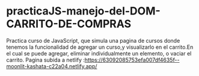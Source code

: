 # practicaJS-manejo-del-DOM-CARRITO-DE-COMPRAS
Practica curso de JavaScript, que simula una pagina de cursos donde tenemos la funcionalidad de agregar un curso,y visualizarlo en el carrito.En el cual se puede agregar, eliminar  individualmente un elemento, o vaciar el carrito. 
Pagina subida  a netlify :https://63092085753efa007df4635f--moonlit-kashata-c22a04.netlify.app/
